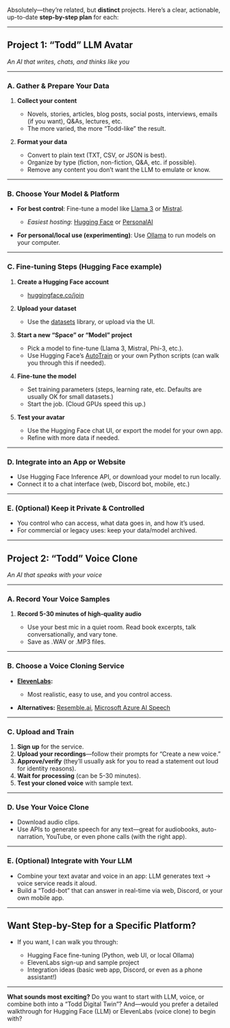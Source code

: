 Absolutely—they’re related, but **distinct** projects. Here’s a clear, actionable, up-to-date **step-by-step plan** for each:

---

## **Project 1: “Todd” LLM Avatar**

*An AI that writes, chats, and thinks like you*

---

### **A. Gather & Prepare Your Data**

1. **Collect your content**

   * Novels, stories, articles, blog posts, social posts, interviews, emails (if you want), Q\&As, lectures, etc.
   * The more varied, the more “Todd-like” the result.

2. **Format your data**

   * Convert to plain text (TXT, CSV, or JSON is best).
   * Organize by type (fiction, non-fiction, Q\&A, etc. if possible).
   * Remove any content you don’t want the LLM to emulate or know.

---

### **B. Choose Your Model & Platform**

* **For best control**: Fine-tune a model like [Llama 3](https://llama.meta.com/llama3/) or [Mistral](https://mistral.ai/news/mistral-7b/).

  * *Easiest hosting*: [Hugging Face](https://huggingface.co/) or [PersonalAI](https://personal.ai/)
* **For personal/local use (experimenting)**: Use [Ollama](https://ollama.com/) to run models on your computer.

---

### **C. Fine-tuning Steps (Hugging Face example)**

1. **Create a Hugging Face account**

   * [huggingface.co/join](https://huggingface.co/join)

2. **Upload your dataset**

   * Use the [datasets](https://huggingface.co/docs/datasets/index) library, or upload via the UI.

3. **Start a new “Space” or “Model” project**

   * Pick a model to fine-tune (Llama 3, Mistral, Phi-3, etc.).
   * Use Hugging Face’s [AutoTrain](https://huggingface.co/autotrain) or your own Python scripts (can walk you through this if needed).

4. **Fine-tune the model**

   * Set training parameters (steps, learning rate, etc. Defaults are usually OK for small datasets.)
   * Start the job. (Cloud GPUs speed this up.)

5. **Test your avatar**

   * Use the Hugging Face chat UI, or export the model for your own app.
   * Refine with more data if needed.

---

### **D. Integrate into an App or Website**

* Use Hugging Face Inference API, or download your model to run locally.
* Connect it to a chat interface (web, Discord bot, mobile, etc.)

---

### **E. (Optional) Keep it Private & Controlled**

* You control who can access, what data goes in, and how it’s used.
* For commercial or legacy uses: keep your data/model archived.

---

## **Project 2: “Todd” Voice Clone**

*An AI that speaks with your voice*

---

### **A. Record Your Voice Samples**

1. **Record 5-30 minutes of high-quality audio**

   * Use your best mic in a quiet room. Read book excerpts, talk conversationally, and vary tone.
   * Save as .WAV or .MP3 files.

---

### **B. Choose a Voice Cloning Service**

* **[ElevenLabs](https://elevenlabs.io/):**

  * Most realistic, easy to use, and you control access.
* **Alternatives:** [Resemble.ai](https://www.resemble.ai/), [Microsoft Azure AI Speech](https://azure.microsoft.com/en-us/products/ai-services/text-to-speech/)

---

### **C. Upload and Train**

1. **Sign up** for the service.
2. **Upload your recordings**—follow their prompts for “Create a new voice.”
3. **Approve/verify** (they’ll usually ask for you to read a statement out loud for identity reasons).
4. **Wait for processing** (can be 5-30 minutes).
5. **Test your cloned voice** with sample text.

---

### **D. Use Your Voice Clone**

* Download audio clips.
* Use APIs to generate speech for any text—great for audiobooks, auto-narration, YouTube, or even phone calls (with the right app).

---

### **E. (Optional) Integrate with Your LLM**

* Combine your text avatar and voice in an app: LLM generates text → voice service reads it aloud.
* Build a “Todd-bot” that can answer in real-time via web, Discord, or your own mobile app.

---

## **Want Step-by-Step for a Specific Platform?**

* If you want, I can walk you through:

  * Hugging Face fine-tuning (Python, web UI, or local Ollama)
  * ElevenLabs sign-up and sample project
  * Integration ideas (basic web app, Discord, or even as a phone assistant!)

---

**What sounds most exciting?**
Do you want to start with LLM, voice, or combine both into a “Todd Digital Twin”?
And—would you prefer a detailed walkthrough for Hugging Face (LLM) or ElevenLabs (voice clone) to begin with?
